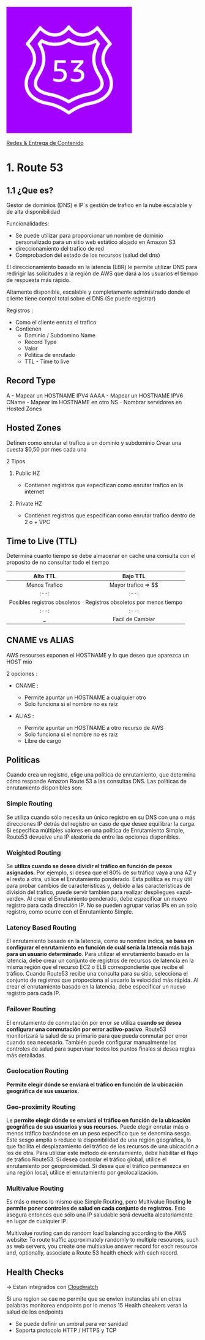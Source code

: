 ![Amazon Global Aceletator](../../00_assets/Redes%20&%20Entrega%20de%20contenidos/route53-logo.png)

[Redes & Entrega de Contenido](../../04-Redes_y_entrega_de_Contenido/)

# 1. Route 53

## 1.1 ¿Que es?

Gestor de dominios (DNS) e IP`s gestión de trafico en la nube escalable y de alta disponibilidad

Funcionalidades:
    
- Se puede utilizar para proporcionar un nombre de dominio personalizado para un sitio web estático alojado en Amazon S3
- direccionamiento del trafico de red
- Comprobacion del estado de los recursos (salud del dns)

El direccionamiento basado en la latencia (LBR) le permite utilizar DNS para redirigir las solicitudes a la región de AWS que dará a los usuarios el tiempo de respuesta más rápido.

Altamente disponible, escalable y completamente administrado donde el cliente tiene control total sobre el DNS (Se puede registrar)

Registros :

* Como el cliente enruta el trafico 
* Contienen 
    * Dominio / Subdomino Name
    * Record Type
    * Valor
    * Politica de enrutado
    * TTL - Time to live

## Record Type

A       - Mapear un HOSTNAME IPV4
AAAA    - Mapear un HOSTNAME IPV6
CName   - Mapear im HOSTNAME en otro
NS      - Nombrar servidores en Hosted Zones

## Hosted Zones

Definen como enrutar el trafico a un dominio y subdominio
Crear una cuesta $0,50 por mes cada una

2 Tipos

1. Public HZ 
    
    * Contienen registros que especifican como enrutar trafico en la internet

2. Private HZ

    * Contienen registros que especifican como enrutar trafico dentro de 2 o + VPC

## Time to Live (TTL)

Determina cuanto tiempo se debe almacenar en cache una consulta con el proposito de no consultar todo el tiempo

| Alto TTL | Bajo TTL |
| :--: | :--: |
| Menos Trafico | Mayor trafico => $$ |
| :--: | :--: |
| Posibles registros obsoletos | Registros obsoletos por menos tiempo |
| :--: | :--: |
| _ | Facil de Cambiar |

## CNAME vs ALIAS

AWS resourses exponen el HOSTNAME y lo que deseo que aparezca un HOST mio

2 opciones :

* CNAME : 

    * Permite apuntar un HOSTNAME a cualquier otro 
    * Solo funciona si el nombre no es raiz

* ALIAS : 

    * Permite apuntar un HOSTNAME a otro recurso de AWS
    * Solo funciona si el nombre no es raiz
    * Libre de cargo

## Politicas

Cuando crea un registro, elige una política de enrutamiento, que determina cómo responde Amazon Route 53 a las consultas DNS. Las políticas de enrutamiento disponibles son:

### Simple Routing

Se utiliza cuando sólo necesita un único registro en su DNS con una o más direcciones IP detrás del registro en caso de que desee equilibrar la carga. Si especifica múltiples valores en una política de Enrutamiento Simple, Route53 devuelve una IP aleatoria de entre las opciones disponibles.

### Weighted Routing 

Se **utiliza cuando se desea dividir el tráfico en función de pesos asignados**. Por ejemplo, si desea que el 80% de su tráfico vaya a una AZ y el resto a otra, utilice el Enrutamiento ponderado. Esta política es muy útil para probar cambios de características y, debido a las características de división del tráfico, puede servir también para realizar despliegues «azul-verde». Al crear el Enrutamiento ponderado, debe especificar un nuevo registro para cada dirección IP. No se pueden agrupar varias IPs en un solo registro, como ocurre con el Enrutamiento Simple.


### Latency Based Routing

El enrutamiento basado en la latencia, como su nombre indica, **se basa en configurar el enrutamiento en función de cuál sería la latencia más baja para un usuario determinado**. Para utilizar el enrutamiento basado en la latencia, debe crear un conjunto de registros de recursos de latencia en la misma región que el recurso EC2 o ELB correspondiente que recibe el tráfico. Cuando Route53 recibe una consulta para su sitio, selecciona el conjunto de registros que proporciona al usuario la velocidad más rápida. Al crear el enrutamiento basado en la latencia, debe especificar un nuevo registro para cada IP.


### Failover Routing

El enrutamiento de conmutación por error se utiliza **cuando se desea configurar una conmutación por error activo-pasivo**. Route53 monitorizará la salud de su primario para que pueda conmutar por error cuando sea necesario. También puede configurar manualmente los controles de salud para supervisar todos los puntos finales si desea reglas más detalladas.


### Geolocation Routing

**Permite elegir dónde se enviará el tráfico en función de la ubicación geográfica de sus usuarios.**


### Geo-proximity Routing


Le **permite elegir dónde se enviará el tráfico en función de la ubicación geográfica de sus usuarios y sus recursos.** Puede elegir enrutar más o menos tráfico basándose en un peso específico que se denomina sesgo. Este sesgo amplía o reduce la disponibilidad de una región geográfica, lo que facilita el desplazamiento del tráfico de los recursos de una ubicación a los de otra. Para utilizar este método de enrutamiento, debe habilitar el flujo de tráfico Route53. Si desea controlar el tráfico global, utilice el enrutamiento por geoproximidad. Si desea que el tráfico permanezca en una región local, utilice el enrutamiento por geolocalización.


### Multivalue Routing

Es más o menos lo mismo que Simple Routing, pero Multivalue Routing **le permite poner controles de salud en cada conjunto de registros.** Esto asegura entonces que sólo una IP saludable será devuelta aleatoriamente en lugar de cualquier IP.

Multivalue routing can do random load balancing according to the AWS website: To route traffic approximately randomly to multiple resources, such as web servers, you create one multivalue answer record for each resource and, optionally, associate a Route 53 health check with each record. 

## Health Checks

-> Estan integrados con [Cloudwatch](../../06-Administracion_y_Gobernanza/CloudWatch.md)

Si una region se cae no permite que se envien instancias ahi en otras palabras monitorea endpoints
por lo menos 15 Health cheakers veran la salud de los endpoints

* Se puede definir un umbral para ver sanidad
* Soporta protocolo HTTP / HTTPS y TCP